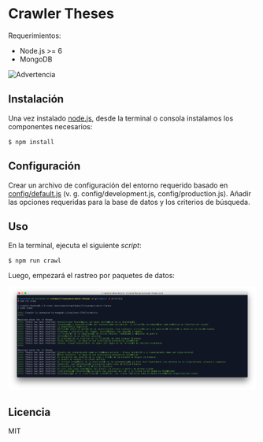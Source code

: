 Crawler Theses
==============

Requerimientos:

* Node.js >= 6
* MongoDB

![Advertencia](https://placeholdit.imgix.net/~text?txtsize=20&bg=ff0000&txtclr=ffffff&txt=EL+MAL+USO+DE+ESTE+DESARROLLO+ES+RESPONSABILIDAD+DE+QUIEN+LO+REPRODUCE%2C+INSTALA+Y+EJECUTA.&w=310&h=110&txttrack=2&fm=png)

## Instalación

Una vez instalado [node.js](https://nodejs.org/en/), desde la terminal o consola instalamos los componentes necesarios:

```
$ npm install
```

## Configuración

Crear un archivo de configuración del entorno requerido basado en [config/default.js](./config/default.js) (v. g. config/development.js, config/production.js). Añadir las opciones requeridas para la base de datos y los criterios de búsqueda.

## Uso

En la terminal, ejecuta el siguiente *script*:

```
$ npm run crawl
```

Luego, empezará el rastreo por paquetes de datos:

![Sample](https://raw.githubusercontent.com/markotom/crawler-theses/master/sample.png)

## Licencia

MIT
